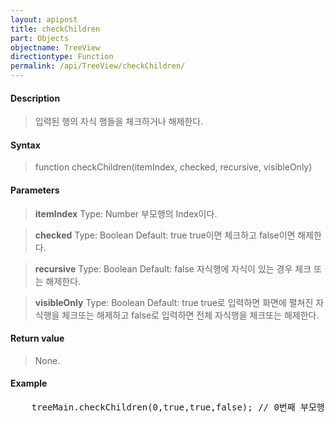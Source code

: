 ```yaml
---
layout: apipost
title: checkChildren
part: Objects
objectname: TreeView
directiontype: Function
permalink: /api/TreeView/checkChildren/
---
```



#### Description

> 입력된 행의 자식 행들을 체크하거나 해제한다.

#### Syntax

> function checkChildren(itemIndex, checked, recursive, visibleOnly)

#### Parameters

> **itemIndex**
> Type: Number
> 부모행의 Index이다.

> **checked**
> Type: Boolean
> Default: true
> true이면 체크하고 false이면 해제한다.

> **recursive**
> Type: Boolean
> Default: false
> 자식행에 자식이 있는 경우 체크 또는 해제한다.

> **visibleOnly**
> Type: Boolean
> Default: true
> true로 입력하면 화면에 펼쳐진 자식행을 체크또는 해제하고 false로 입력하면 전체 자식행을 체크또는 해제한다.

#### Return value

> None.

#### Example

<pre class="prettyprint">
    treeMain.checkChildren(0,true,true,false); // 0번째 부모행의 모든 자식행을 체크한다.
</pre>

